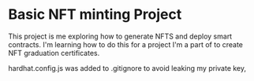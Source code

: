 # Basic NFT minting Project

This project is me exploring how to generate NFTS and deploy smart contracts. I'm learning how to do this for a project I'm a part of to create NFT graduation certificates.


hardhat.config.js was added to .gitignore to avoid leaking my private key,